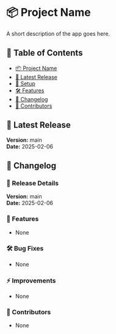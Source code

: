 # 📦 Project Name

A short description of the app goes here.

####
## 📖 Table of Contents
- [📦 Project Name](#-project-name)
- [🚀 Latest Release](#-latest-release)
- [🔧 Setup](#-setup)
- [🛠 Features](#-features)
- [📜 Changelog](#-changelog)
- [👥 Contributors](#-contributors)

## 🚀 Latest Release
**Version:** main  
**Date:** 2025-02-06

## 📜 Changelog
### 🚀 Release Details

**Version:** main  
**Date:** 2025-02-06

### 🔹 Features
- None

### 🛠 Bug Fixes
- None

### ⚡ Improvements
- None

### 👥 Contributors
- None
